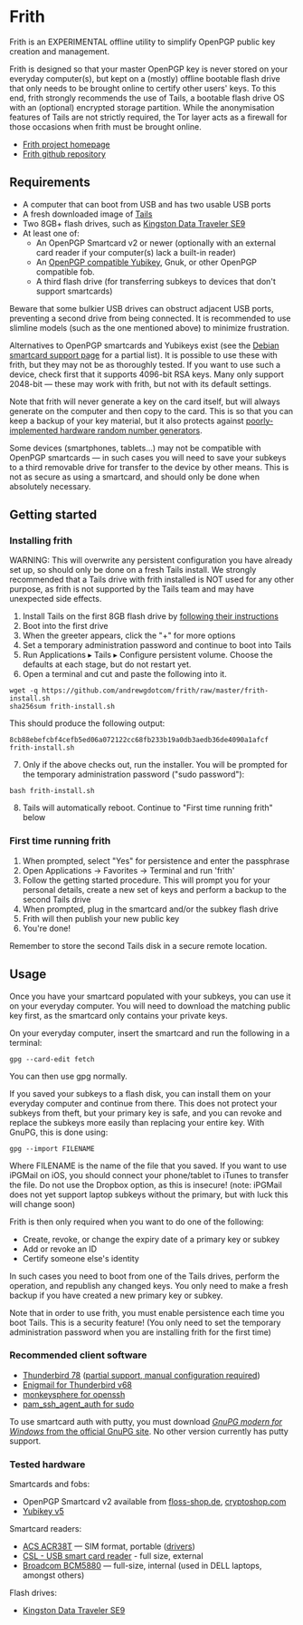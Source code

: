 Frith
=====

Frith is an EXPERIMENTAL offline utility to simplify OpenPGP public key creation and management.

Frith is designed so that your master OpenPGP key is never stored on your everyday computer(s), but kept on a (mostly) offline bootable flash drive that only needs to be brought online to certify other users' keys. To this end, frith strongly recommends the use of Tails, a bootable flash drive OS with an (optional) encrypted storage partition. While the anonymisation features of Tails are not strictly required, the Tor layer acts as a firewall for those occasions when frith must be brought online.

* [Frith project homepage](https://andrewg.com/frith.html)
* [Frith github repository](https://github.com/andrewgdotcom/frith)

Requirements
------------

* A computer that can boot from USB and has two usable USB ports
* A fresh downloaded image of [Tails](https://tails.boum.org/install/)
* Two 8GB+ flash drives, such as [Kingston Data Traveler SE9](https://www.amazon.co.uk/Kingston-Technology-DTSE9H-Traveler-Casing/dp/B006YBARCA/ref=pb_allspark_dp_session_sims_pao_desktop_3/258-4730416-2304519?pd_rd_w=GjDg8&pf_rd_p=a80b8663-76e7-42fc-9cdf-f601eec9bc07&pf_rd_r=YP9CSQB8Q9MZ97GFVCGC&pd_rd_r=6d2950b1-1a5d-49dc-ab72-ae1af7dc0101&pd_rd_wg=WePzF&pd_rd_i=B006YBARCA&psc=1)
* At least one of:
    * An OpenPGP Smartcard v2 or newer (optionally with an external card reader if your computer(s) lack a built-in reader)
    * An [OpenPGP compatible Yubikey](https://yubico.com/), Gnuk, or other OpenPGP compatible fob.
    * A third flash drive (for transferring subkeys to devices that don't support smartcards)

Beware that some bulkier USB drives can obstruct adjacent USB ports, preventing a second drive from being connected. It is recommended to use slimline models (such as the one mentioned above) to minimize frustration.

Alternatives to OpenPGP smartcards and Yubikeys exist (see the [Debian smartcard support page](https://wiki.debian.org/Smartcards) for a partial list). It is possible to use these with frith, but they may not be as thoroughly tested. If you want to use such a device, check first that it supports 4096-bit RSA keys. Many only support 2048-bit — these may work with frith, but not with its default settings.

Note that frith will never generate a key on the card itself, but will always generate on the computer and then copy to the card. This is so that you can keep a backup of your key material, but it also protects against [poorly-implemented hardware random number generators](http://ieeexplore.ieee.org/document/6994021/?reload=true).

Some devices (smartphones, tablets...) may not be compatible with OpenPGP smartcards — in such cases you will need to save your subkeys to a third removable drive for transfer to the device by other means. This is not as secure as using a smartcard, and should only be done when absolutely necessary.

Getting started
---------------

### Installing frith

WARNING: This will overwrite any persistent configuration you have already set up, so should only be done on a fresh Tails install. We strongly recommended that a Tails drive with frith installed is NOT used for any other purpose, as frith is not supported by the Tails team and may have unexpected side effects.

1. Install Tails on the first 8GB flash drive by [following their instructions](https://tails.boum.org/install/)
2. Boot into the first drive
3. When the greeter appears, click the "+" for more options
4. Set a temporary administration password and continue to boot into Tails
5. Run Applications ▸ Tails ▸ Configure persistent volume. Choose the defaults at each stage, but do not restart yet.
6. Open a terminal and cut and paste the following into it.
```
wget -q https://github.com/andrewgdotcom/frith/raw/master/frith-install.sh
sha256sum frith-install.sh
```
This should produce the following output:
```
8cb88ebefcbf4cefb5ed06a072122cc68fb233b19a0db3aedb36de4090a1afcf  frith-install.sh
```
7. Only if the above checks out, run the installer. You will be prompted for the temporary administration password ("sudo password"):
```
bash frith-install.sh
```

8. Tails will automatically reboot. Continue to "First time running frith" below

### First time running frith

1. When prompted, select "Yes" for persistence and enter the passphrase
2. Open Applications -> Favorites -> Terminal and run 'frith'
3. Follow the getting started procedure. This will prompt you for your personal details, create a new set of keys and perform a backup to the second Tails drive
4. When prompted, plug in the smartcard and/or the subkey flash drive
5. Frith will then publish your new public key
6. You're done!

Remember to store the second Tails disk in a secure remote location.

Usage
-----

Once you have your smartcard populated with your subkeys, you can use it on your everyday computer. You will need to download the matching public key first, as the smartcard only contains your private keys.

On your everyday computer, insert the smartcard and run the following in a terminal:

```
gpg --card-edit fetch
```

You can then use gpg normally.

If you saved your subkeys to a flash disk, you can install them on your everyday computer and continue from there. This does not protect your subkeys from theft, but your primary key is safe, and you can revoke and replace the subkeys more easily than replacing your entire key. With GnuPG, this is done using:

```
gpg --import FILENAME
```

Where FILENAME is the name of the file that you saved. If you want to use iPGMail on iOS, you should connect your phone/tablet to iTunes to transfer the file. Do not use the Dropbox option, as this is insecure! (note: iPGMail does not yet support laptop subkeys without the primary, but with luck this will change soon)

Frith is then only required when you want to do one of the following:

* Create, revoke, or change the expiry date of a primary key or subkey
* Add or revoke an ID
* Certify someone else's identity

In such cases you need to boot from one of the Tails drives, perform the operation, and republish any changed keys. You only need to make a fresh backup if you have created a new primary key or subkey.

Note that in order to use frith, you must enable persistence each time you boot Tails. This is a security feature! (You only need to set the temporary administration password when you are installing frith for the first time)

### Recommended client software

* [Thunderbird 78](https://thunderbird.net) ([partial support, manual configuration required](https://wiki.mozilla.org/Thunderbird:OpenPGP:Smartcards))
* [Enigmail for Thunderbird v68](https://www.enigmail.net/)
* [monkeysphere for openssh](http://web.monkeysphere.info/)
* [pam_ssh_agent_auth for sudo](http://pamsshagentauth.sourceforge.net/)

To use smartcard auth with putty, you must download [<em>GnuPG modern for Windows</em> from the official GnuPG site](https://www.gnupg.org/download/). No other version currently has putty support.

### Tested hardware

Smartcards and fobs:

* OpenPGP Smartcard v2 available from [floss-shop.de](https://www.floss-shop.de/en/security-privacy/), [cryptoshop.com](https://en.cryptoshop.com/products/smartcards.html?cat=549)
* [Yubikey v5](https://yubico.com/product/yubikey-5-nfc/)

Smartcard readers:

* [ACS ACR38T](https://en.cryptoshop.com/products/smartcardreader/acs-acr-38t.html) — SIM format, portable ([drivers](http://www.acs.com.hk/en/driver/4/acr38t-smart-card-reader/))
* [CSL - USB smart card reader](https://www.amazon.co.uk/CSL-bus-powered-Capable-Windows-10-compatible/dp/B01GCTVAGA) - full size, external
* [Broadcom BCM5880](https://www.broadcom.com/products/enterprise-and-network-processors/security/bcm5880) — full-size, internal (used in DELL laptops, amongst others)

Flash drives:

* [Kingston Data Traveler SE9](https://www.amazon.co.uk/Kingston-Technology-DTSE9H-Traveler-Casing/dp/B006YBARCA/ref=pb_allspark_dp_session_sims_pao_desktop_3/258-4730416-2304519?pd_rd_w=GjDg8&pf_rd_p=a80b8663-76e7-42fc-9cdf-f601eec9bc07&pf_rd_r=YP9CSQB8Q9MZ97GFVCGC&pd_rd_r=6d2950b1-1a5d-49dc-ab72-ae1af7dc0101&pd_rd_wg=WePzF&pd_rd_i=B006YBARCA&psc=1)

